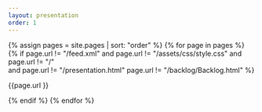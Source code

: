 ```yaml
---
layout: presentation
order: 1
---
```


{% assign pages = site.pages | sort: "order" %}
{% for page in pages %}
{% if page.url != "/feed.xml" 
and page.url != "/assets/css/style.css" 
and  page.url != "/"  
and page.url != "/presentation.html" page.url != "/backlog/Backlog.html" %}

<!-- page.content | markdownify -->
{{page.url }}

{% endif %}
{% endfor %}
